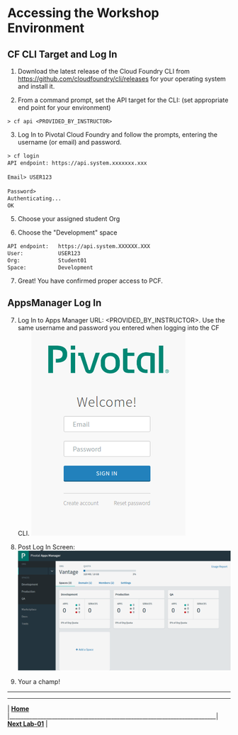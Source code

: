 [login]: img/login.png "PCF Login"
[appManagerHome]: img/appManagerHome.png "AppManager Home"

# Accessing the Workshop Environment

## CF CLI Target and Log In

1. Download the latest release of the Cloud Foundry CLI from https://github.com/cloudfoundry/cli/releases for your operating system and install it.

2. From a command prompt, set the API target for the CLI: (set appropriate end point for your environment)
```
> cf api <PROVIDED_BY_INSTRUCTOR>
```
3. Log In to Pivotal Cloud Foundry and follow the prompts, entering the username (or email) and password.
```
> cf login
API endpoint: https://api.system.xxxxxxx.xxx

Email> USER123

Password>
Authenticating...
OK
```
5. Choose your assigned student Org

6. Choose the "Development" space
```
API endpoint:   https://api.system.XXXXXX.XXX
User:           USER123
Org:            Student01
Space:          Development
```
7. Great! You have confirmed proper access to PCF.

## AppsManager Log In

7. Log In to Apps Manager URL: <PROVIDED_BY_INSTRUCTOR>. Use the same username and password you entered when logging into the CF CLI.
![alt text][login]

8. Post Log In Screen:
![alt text][appManagerHome]

9. Your a champ!


___

___
| **[Home](../../README.md)** |_________________________________________________________________________| **[Next Lab-01](../Lab-01/README.md)** |